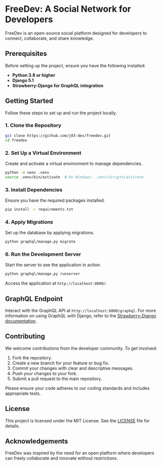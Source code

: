 # FreeDev: A Social Network for Developers

FreeDev is an open-source social platform designed for developers to connect, collaborate, and share knowledge.

## Prerequisites

Before setting up the project, ensure you have the following installed:

- **Python 3.8 or higher**
- **Django 5.1**
- **Strawberry-Django for GraphQL integration**

## Getting Started

Follow these steps to set up and run the project locally.

### 1. Clone the Repository

```bash
git clone https://github.com/j03-dev/freedev.git
cd freedev
```

### 2. Set Up a Virtual Environment

Create and activate a virtual environment to manage dependencies.

```bash
python -m venv .venv
source .venv/bin/activate  # On Windows: .venv\Scripts\activate
```

### 3. Install Dependencies

Ensure you have the required packages installed.

```bash
pip install -r requirements.txt
```

### 4. Apply Migrations

Set up the database by applying migrations.

```bash
python graphql/manage.py migrate
```

### 6. Run the Development Server

Start the server to see the application in action.

```bash
python graphql/manage.py runserver
```

Access the application at `http://localhost:8000/`.

## GraphQL Endpoint

Interact with the GraphQL API at `http://localhost:8000/graphql`. For more information on using GraphQL with Django, refer to the [Strawberry-Django documentation](https://strawberry.rocks/docs/django).

## Contributing

We welcome contributions from the developer community. To get involved:

1. Fork the repository.
2. Create a new branch for your feature or bug fix.
3. Commit your changes with clear and descriptive messages.
4. Push your changes to your fork.
5. Submit a pull request to the main repository.

Please ensure your code adheres to our coding standards and includes appropriate tests.

## License

This project is licensed under the MIT License. See the [LICENSE](LICENSE) file for details.

## Acknowledgements

FreeDev was inspired by the need for an open platform where developers can freely collaborate and innovate without restrictions.
